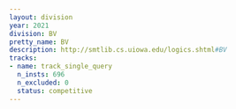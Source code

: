 ```yaml
---
layout: division
year: 2021
division: BV
pretty_name: BV
description: http://smtlib.cs.uiowa.edu/logics.shtml#BV
tracks:
- name: track_single_query
  n_insts: 696
  n_excluded: 0
  status: competitive
---
```

